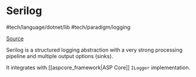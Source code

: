 # Serilog
 #tech/language/dotnet/lib #tech/paradigm/logging 

[Source](https://github.com/serilog/serilog)

Serilog is a structured logging abstraction with a very strong processing pipeline and multiple output options (sinks).

It integrates with [[aspcore_framework|ASP Core]] `ILogger` implementation.